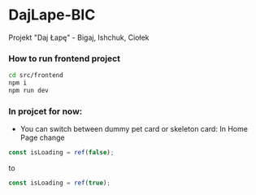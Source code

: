 # DajLape-BIC
Projekt "Daj Łapę" - Bigaj, Ishchuk, Ciołek

### How to run frontend project

```sh
cd src/frontend
npm i
npm run dev
```

### In projcet for now:
- You can switch between dummy pet card or skeleton card: In Home Page change 
```ts
const isLoading = ref(false);
```
to
```ts
const isLoading = ref(true);
```